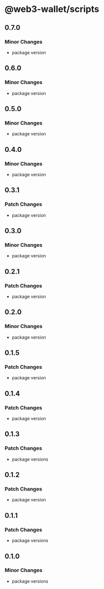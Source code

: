 # @web3-wallet/scripts

## 0.7.0

### Minor Changes

- package version

## 0.6.0

### Minor Changes

- package version

## 0.5.0

### Minor Changes

- package version

## 0.4.0

### Minor Changes

- package version

## 0.3.1

### Patch Changes

- package version

## 0.3.0

### Minor Changes

- package version

## 0.2.1

### Patch Changes

- package version

## 0.2.0

### Minor Changes

- package version

## 0.1.5

### Patch Changes

- package version

## 0.1.4

### Patch Changes

- package version

## 0.1.3

### Patch Changes

- package versions

## 0.1.2

### Patch Changes

- package version

## 0.1.1

### Patch Changes

- package versions

## 0.1.0

### Minor Changes

- package versions
